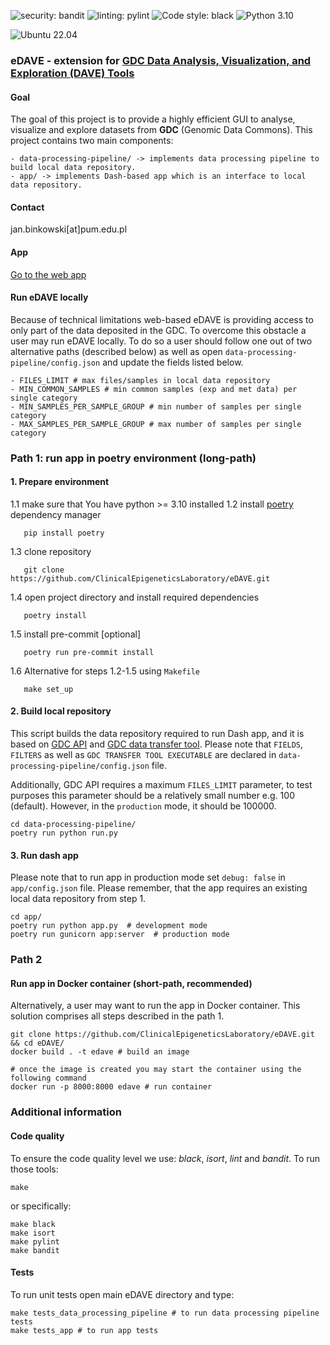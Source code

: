 ![security: bandit](https://img.shields.io/badge/security-bandit-yellow.svg)
![linting: pylint](https://img.shields.io/badge/linting-pylint-yellowgreen)
![Code style: black](https://img.shields.io/badge/code%20style-black-000000.svg)
![Python 3.10](https://img.shields.io/badge/python-3.10-blue.svg)

![Ubuntu 22.04](https://img.shields.io/badge/Ubuntu-E95420?style=for-the-badge&logo=ubuntu&logoColor=white)

### eDAVE - extension for [GDC Data Analysis, Visualization, and Exploration (DAVE) Tools](https://gdc.cancer.gov/analyze-data/gdc-dave-tools)


#### Goal
The goal of this project is to provide a highly efficient GUI to analyse, visualize and explore datasets from **GDC** (Genomic Data Commons).
This project contains two main components:

```
- data-processing-pipeline/ -> implements data processing pipeline to build local data repository.
- app/ -> implements Dash-based app which is an interface to local data repository.
```

#### Contact
jan.binkowski[at]pum.edu.pl

#### App
[Go to the web app](https://edave.pum.edu.pl/)

#### Run eDAVE locally
Because of technical limitations web-based eDAVE is providing access to only part of the data
deposited in the GDC. To overcome this obstacle a user may run eDAVE locally. To do so a user
should follow one out of two alternative paths (described below) as well as open
`data-processing-pipeline/config.json` and update the fields listed below.

    - FILES_LIMIT # max files/samples in local data repository
    - MIN_COMMON_SAMPLES # min common samples (exp and met data) per single category
    - MIN_SAMPLES_PER_SAMPLE_GROUP # min number of samples per single category
    - MAX_SAMPLES_PER_SAMPLE_GROUP # max number of samples per single category


### Path 1: run app in poetry environment (long-path)
#### 1. Prepare environment
1.1 make sure that You have python >= 3.10 installed
1.2 install [poetry](https://python-poetry.org/) dependency manager

       pip install poetry

1.3 clone repository

       git clone https://github.com/ClinicalEpigeneticsLaboratory/eDAVE.git

1.4 open project directory and install required dependencies

       poetry install

1.5 install pre-commit [optional]

       poetry run pre-commit install

1.6 Alternative for steps 1.2-1.5 using `Makefile`

       make set_up

#### 2. Build local repository
This script builds the data repository required to run Dash app, and it is
based on [GDC API](https://gdc.cancer.gov/developers/gdc-application-programming-interface-api)
and [GDC data transfer tool](https://docs.gdc.cancer.gov/Data_Transfer_Tool/Users_Guide/Getting_Started/).
Please note that `FIELDS`, `FILTERS` as well as `GDC TRANSFER TOOL EXECUTABLE`
are declared in `data-processing-pipeline/config.json` file.

Additionally, GDC API requires a maximum `FILES_LIMIT` parameter, to test purposes this parameter should
be a relatively small number e.g. 100 (default). However, in the `production` mode, it should be 100000.

    cd data-processing-pipeline/
    poetry run python run.py

#### 3. Run dash app
Please note that to run app in production mode set `debug: false` in `app/config.json` file. Please remember,
that the app requires an existing local data repository from step 1.

    cd app/
    poetry run python app.py  # development mode
    poetry run gunicorn app:server  # production mode

### Path 2
#### Run app in Docker container (short-path, recommended)
Alternatively, a user may want to run the app in Docker container.
This solution comprises all steps described in the path 1.

    git clone https://github.com/ClinicalEpigeneticsLaboratory/eDAVE.git && cd eDAVE/
    docker build . -t edave # build an image

    # once the image is created you may start the container using the following command
    docker run -p 8000:8000 edave # run container

### Additional information
#### Code quality
To ensure the code quality level we use: *black*, *isort*, *lint* and *bandit*. To run those tools:

    make

or specifically:

    make black
    make isort
    make pylint
    make bandit

#### Tests
To run unit tests open main eDAVE directory and type:

    make tests_data_processing_pipeline # to run data processing pipeline tests
    make tests_app # to run app tests
